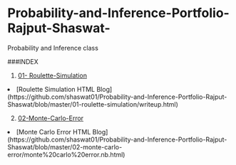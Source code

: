 # Probability-and-Inference-Portfolio-Rajput-Shaswat-
Probability and Inference class

###INDEX
1. [01- Roulette-Simulation](https://github.com/shaswat01/Probability-and-Inference-Portfolio-Rajput-Shaswat/tree/master/01-roulette-simulation)
<li> [Roulette Simulation HTML Blog](https://github.com/shaswat01/Probability-and-Inference-Portfolio-Rajput-Shaswat/blob/master/01-roulette-simulation/writeup.html) </li>

2. [02-Monte-Carlo-Error](https://github.com/shaswat01/Probability-and-Inference-Portfolio-Rajput-Shaswat/tree/master/02-monte-carlo-error) 
<li> [Monte Carlo Error HTML Blog](https://github.com/shaswat01/Probability-and-Inference-Portfolio-Rajput-Shaswat/blob/master/02-monte-carlo-error/monte%20carlo%20error.nb.html)</li>